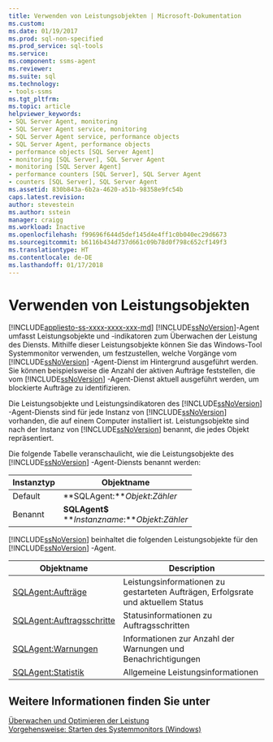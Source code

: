 ```yaml
---
title: Verwenden von Leistungsobjekten | Microsoft-Dokumentation
ms.custom: 
ms.date: 01/19/2017
ms.prod: sql-non-specified
ms.prod_service: sql-tools
ms.service: 
ms.component: ssms-agent
ms.reviewer: 
ms.suite: sql
ms.technology:
- tools-ssms
ms.tgt_pltfrm: 
ms.topic: article
helpviewer_keywords:
- SQL Server Agent, monitoring
- SQL Server Agent service, monitoring
- SQL Server Agent service, performance objects
- SQL Server Agent, performance objects
- performance objects [SQL Server Agent]
- monitoring [SQL Server], SQL Server Agent
- monitoring [SQL Server Agent]
- performance counters [SQL Server], SQL Server Agent
- counters [SQL Server], SQL Server Agent
ms.assetid: 830b843a-6b2a-4620-a51b-98358e9fc54b
caps.latest.revision: 
author: stevestein
ms.author: sstein
manager: craigg
ms.workload: Inactive
ms.openlocfilehash: f99696f644d5def145d4e4ff1c0b040ec29d6673
ms.sourcegitcommit: b6116b434d737d661c09b78d0f798c652cf149f3
ms.translationtype: HT
ms.contentlocale: de-DE
ms.lasthandoff: 01/17/2018
---
```

# <a name="use-performance-objects"></a>Verwenden von Leistungsobjekten
[!INCLUDE[appliesto-ss-xxxx-xxxx-xxx-md](../../includes/appliesto-ss-xxxx-xxxx-xxx-md.md)]
[!INCLUDE[ssNoVersion](../../includes/ssnoversion_md.md)]-Agent umfasst Leistungsobjekte und -indikatoren zum Überwachen der Leistung des Diensts. Mithilfe dieser Leistungsobjekte können Sie das Windows-Tool Systemmonitor verwenden, um festzustellen, welche Vorgänge vom [!INCLUDE[ssNoVersion](../../includes/ssnoversion_md.md)] -Agent-Dienst im Hintergrund ausgeführt werden. Sie können beispielsweise die Anzahl der aktiven Aufträge feststellen, die vom [!INCLUDE[ssNoVersion](../../includes/ssnoversion_md.md)] -Agent-Dienst aktuell ausgeführt werden, um blockierte Aufträge zu identifizieren.  
  
Die Leistungsobjekte und Leistungsindikatoren des [!INCLUDE[ssNoVersion](../../includes/ssnoversion_md.md)] -Agent-Diensts sind für jede Instanz von [!INCLUDE[ssNoVersion](../../includes/ssnoversion_md.md)] vorhanden, die auf einem Computer installiert ist. Leistungsobjekte sind nach der Instanz von [!INCLUDE[ssNoVersion](../../includes/ssnoversion_md.md)] benannt, die jedes Objekt repräsentiert.  
  
Die folgende Tabelle veranschaulicht, wie die Leistungsobjekte des [!INCLUDE[ssNoVersion](../../includes/ssnoversion_md.md)] -Agent-Diensts benannt werden:  
  
|Instanztyp|Objektname|  
|-----------------|---------------|  
|Default|**SQLAgent:***Objekt*:*Zähler*|  
|Benannt|**SQLAgent$**<br /> ***Instanzname*:***Objekt*:*Zähler*|  
  
[!INCLUDE[ssNoVersion](../../includes/ssnoversion_md.md)] beinhaltet die folgenden Leistungsobjekte für den [!INCLUDE[ssNoVersion](../../includes/ssnoversion_md.md)] -Agent.  
  
|Objektname|Description|  
|---------------|---------------|  
|[SQLAgent:Aufträge](http://msdn.microsoft.com/en-us/225b5e2d-4a78-4178-b2b6-b419df83c4aa)|Leistungsinformationen zu gestarteten Aufträgen, Erfolgsrate und aktuellem Status|  
|[SQLAgent:Auftragsschritte](http://msdn.microsoft.com/en-us/44f9983c-1753-4fe0-8475-973aa2460b3a)|Statusinformationen zu Auftragsschritten|  
|[SQLAgent:Warnungen](http://msdn.microsoft.com/en-us/e5e37f74-ee88-46d0-ad8f-71fd1b1fa64a)|Informationen zur Anzahl der Warnungen und Benachrichtigungen|  
|[SQLAgent:Statistik](http://msdn.microsoft.com/en-us/ebe92bfa-0721-48aa-9ba6-e7904ad265a1)|Allgemeine Leistungsinformationen|  
  
## <a name="see-also"></a>Weitere Informationen finden Sie unter  
[Überwachen und Optimieren der Leistung](http://msdn.microsoft.com/en-us/87f23f03-0f19-4b2e-bfae-efa378f7a0d4)  
[Vorgehensweise: Starten des Systemmonitors (Windows)](http://msdn.microsoft.com/en-us/5e51bb79-5737-470b-9c47-fac330c001c5)  
  
